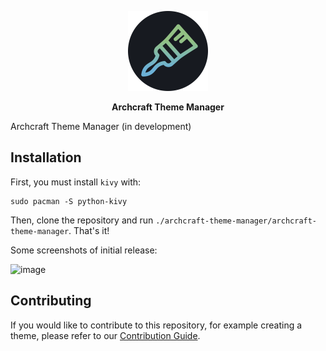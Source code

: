 <p align="center">
<a href="https://archcraft.io"><img src="logo.png" height="128" width="128" alt="Archcraft"></a>
</p>

<p align="center">
<b>Archcraft Theme Manager</b>
</p>


Archcraft Theme Manager (in development)


## Installation

First, you must install `kivy` with:
```
sudo pacman -S python-kivy
```
Then, clone the repository and run `./archcraft-theme-manager/archcraft-theme-manager`. That's it!
 
Some screenshots of initial release:


![image](https://user-images.githubusercontent.com/68729523/210855755-42f80248-a417-4922-b318-741e97b5f7f4.png)

## Contributing

If you would like to contribute to this repository, for example creating a theme, please refer to our [Contribution Guide](https://github.com/archcraft-os/archcraft-theme-manager/blob/main/CONTRIBUTING.md).

